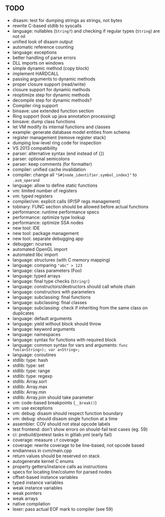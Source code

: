 ## TODO ##

- disasm: test for dumping strings as strings, not bytes
- rewrite C-based stdlib to syscalls
- language: nullables (`String?`) and checking if regular types (`String`) are not nil
- unified look of disasm output
- automatic reference counting
- language: exceptions
- better handling of parse errors
- DLL imports on windows
- simple dynamic method (copy block)
- implement HARDCALL
- passing arguments to dynamic methods
- proper closure support (read/write)
- closure support for dynamic methods
- reoptimize step for dynamic methods
- decompile step for dynamic methods?
- Compiler ring support
- binsave: use extended function section
- Ring support (look up java annotation processing)
- binsave: dump class functions
- let VM modify its internal functions and classes
- example: generate database model entities from schema
- register management (remove register stack)
- dumping low-level ring code for inspection
- VS 2013 compatibility
- parser: alternative syntax (end instead of {})
- parser: optional semicolons
- parser: keep comments (for formatter)
- compiler: unified cache invalidation
- compiler: change all `"S#{node_identifier.symbol_index}"` to `.asm_operand`
- language: allow to define static functions
- vm: limited number of registers
- vm: typed registers
- compiler/vm: explicit calls (IP/SP regs management)
- tobinary: FUNC section should be allowed before actual functions
- performance: runtime performance specs
- performance: optimize type lookup
- performance: optimize SSA nodes
- new tool: IDE
- new tool: package management
- new tool: separate debugging app
- debugger: ncurses
- automated OpenGL import
- automated libc import
- language: structures (with C memory mapping)
- language: comparing `"abc" > 123`
- language: class parameters (Foo<String>)
- language: typed arrays
- language: final type checks (`String!`)
- language: constructors/destructors should call whole chain
- language: constructors with parameters
- language: subclassing: final functions
- language: subclassing: final classes
- language: subclassing: check if inheriting from the same class on duplicates
- language: default arguments
- language: yield without block should throw
- language: keyword arguments
- language: namespaces
- language: syntax for functions with required block
- language: common syntax for vars and arguments: `func foo(a<String>); var a<String>;`
- language: coroutines
- stdlib: type: hash
- stdlib: type: set
- stdlib: type: range
- stdlib: type: regexp
- stdlib: Array.sort
- stdlib: Array.max
- stdlib: Array.min
- stdlib: Array.join should take parameter
- vm: code-based breakpoints (`__break()`)
- vm: use exceptions
- vm: debug: disasm should respect function boundary
- vm: debug: should disasm single function at a time
- assembler: COV should not steal opcode labels
- test frontend: don't show errors on should-fail test cases (eg. 59)
- ci: prebuild/pretest tasks in gitlab.yml (early fail)
- coverage: measure `if` coverage
- coverage: rewrite coverage to be line-based, not opcode based
- endianness in cvm/main.cpp
- return values should be reserved on stack
- autogenerate kernel C enums
- property getters/instance calls as instructions
- specs for locating line/column for parsed nodes
- offset-based instance variables
- typed instance variables
- weak instance variables
- weak pointers
- weak arrays
- native compilation
- lexer: pass actual EOF mark to compiler (see 59)
